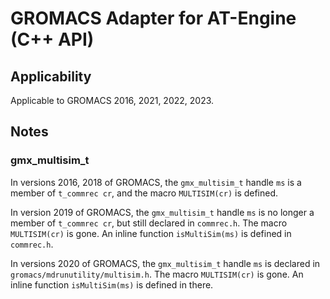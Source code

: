 # GROMACS Adapter for AT-Engine (C++ API)

## Applicability

Applicable to GROMACS 2016, 2021, 2022, 2023.

## Notes

### gmx_multisim_t

In versions 2016, 2018 of GROMACS,
the `gmx_multisim_t` handle `ms` is
a member of `t_commrec cr`,
and the macro `MULTISIM(cr)` is defined.

In version 2019 of GROMACS,
the `gmx_multisim_t` handle `ms` is
no longer a member of `t_commrec cr`,
but still declared in `commrec.h`.
The macro `MULTISIM(cr)` is gone.
An inline function `isMultiSim(ms)` is defined in `commrec.h`.

In versions 2020 of GROMACS,
the `gmx_multisim_t` handle `ms` is
declared in `gromacs/mdrunutility/multisim.h`.
The macro `MULTISIM(cr)` is gone.
An inline function `isMultiSim(ms)` is defined in there.
